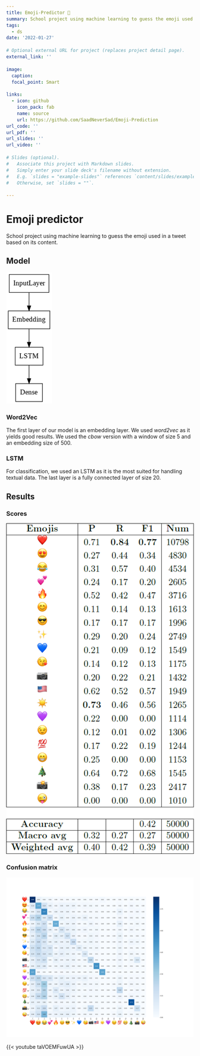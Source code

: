 ```yaml
---
title: Emoji-Predictor 🐍
summary: School project using machine learning to guess the emoji used in a tweet based on its content..
tags:
  - ds
date: '2022-01-27'

# Optional external URL for project (replaces project detail page).
external_link: ''

image:
  caption: 
  focal_point: Smart

links:
  - icon: github
    icon_pack: fab
    name: source
    url: https://github.com/SaadNeverSad/Emoji-Prediction
url_code: ''
url_pdf: ''
url_slides: ''
url_video: ''

# Slides (optional).
#   Associate this project with Markdown slides.
#   Simply enter your slide deck's filename without extension.
#   E.g. `slides = "example-slides"` references `content/slides/example-slides.md`.
#   Otherwise, set `slides = ""`.

---
```

# Emoji predictor
School project using machine learning to guess the emoji used in a tweet based on its content.

## Model

![Model](model.png)

### Word2Vec
The first layer of our model is an embedding layer. We used *word2vec* as it yields good results. We used the *cbow* version with a window of size 5 and an embedding size of 500.

### LSTM
For classification, we used an LSTM as it is the most suited for handling textual data. The last layer is a fully connected layer of size 20.

## Results

### Scores

![Scores](scores.png)

### Confusion matrix

![Confusion matrix](confusion_matrix.png)


{{< youtube taVOEMFuwUA >}}









